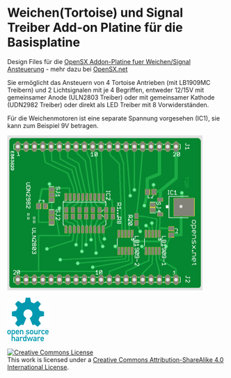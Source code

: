 # Weichen(Tortoise) und Signal Treiber Add-on Platine für die Basisplatine

Design Files für die <a href="https://opensx.net/projekte/rt-weiche-signal-1.0/"> OpenSX Addon-Platine fuer Weichen/Signal Ansteuerung</a> - mehr dazu bei <a href="http://http://opensx.net/"> OpenSX.net</a> 


Sie ermöglicht das Ansteuern von 4 Tortoise Antrieben (mit LB1909MC Treibern) und 2 Lichtsignalen mit je 4 Begriffen, entweder 12/15V mit gemeinsamer Anode (ULN2803 Treiber) oder mit gemeinsamer Kathode (UDN2982 Treiber) oder direkt als LED Treiber mit 8 Vorwiderständen.

Für die Weichenmotoren ist eine separate Spannung vorgesehen (IC1), sie kann zum Beispiel 9V betragen.

![Foto Addon Weiche/Signal Platine](rt-weiche-signal.png)

![OSH Logo](../oshw-logo-100-px.png)


<a rel="license" href="http://creativecommons.org/licenses/by-sa/4.0/"><img alt="Creative Commons License" style="border-width:0" src="https://i.creativecommons.org/l/by-sa/4.0/88x31.png" /></a><br />This work is licensed under a <a rel="license" href="http://creativecommons.org/licenses/by-sa/4.0/">Creative Commons Attribution-ShareAlike 4.0 International License</a>.
